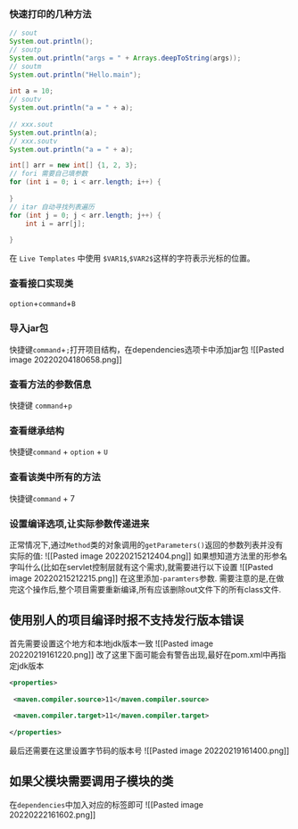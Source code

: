 ### 快速打印的几种方法
```java
// sout  
System.out.println();  
// soutp  
System.out.println("args = " + Arrays.deepToString(args));  
// soutm  
System.out.println("Hello.main");  
  
int a = 10;  
// soutv  
System.out.println("a = " + a);  
  
// xxx.sout  
System.out.println(a);  
// xxx.soutv  
System.out.println("a = " + a);

int[] arr = new int[] {1, 2, 3};  
// fori 需要自己填参数  
for (int i = 0; i < arr.length; i++) {  
  
}  
// itar 自动寻找列表遍历  
for (int j = 0; j < arr.length; j++) {  
    int i = arr[j];  
  
}
```

在 `Live Templates` 中使用 `$VAR1$`,`$VAR2$`这样的字符表示光标的位置。


### 查看接口实现类
`option`+`command`+`B`

### 导入jar包
快捷键`command`+`;`打开项目结构，在dependencies选项卡中添加jar包
![[Pasted image 20220204180658.png]]

### 查看方法的参数信息
快捷键 `command`+`p`
### 查看继承结构
快捷键`command` + `option` + `U`
### 查看该类中所有的方法
快捷键`command` + 7

### 设置编译选项,让实际参数传递进来
正常情况下,通过`Method`类的对象调用的`getParameters()`返回的参数列表并没有实际的值:
![[Pasted image 20220215212404.png]]
如果想知道方法里的形参名字叫什么(比如在servlet控制层就有这个需求),就需要进行以下设置
![[Pasted image 20220215212215.png]]
在这里添加`-paramters`参数.
需要注意的是,在做完这个操作后,整个项目需要重新编译,所有应该删除out文件下的所有class文件.

## 使用别人的项目编译时报不支持发行版本错误
首先需要设置这个地方和本地jdk版本一致
![[Pasted image 20220219161220.png]]
改了这里下面可能会有警告出现,最好在pom.xml中再指定jdk版本
```xml
<properties>  
  
 <maven.compiler.source>11</maven.compiler.source>  
  
 <maven.compiler.target>11</maven.compiler.target>  
  
</properties>
```
最后还需要在这里设置字节码的版本号
![[Pasted image 20220219161400.png]]

## 如果父模块需要调用子模块的类
在`dependencies`中加入对应的标签即可
![[Pasted image 20220222161602.png]]
